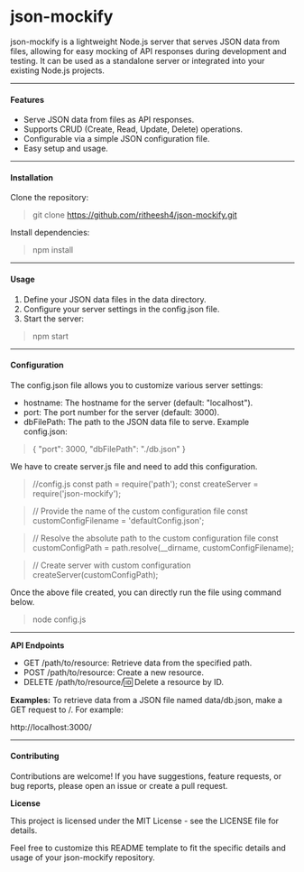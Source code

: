 
# json-mockify

json-mockify is a lightweight Node.js server that serves JSON data from files, allowing for easy mocking of API responses during development and testing. It can be used as a standalone server or integrated into your existing Node.js projects.

------------



#### **Features**

- Serve JSON data from files as API responses.
- Supports CRUD (Create, Read, Update, Delete) operations.
- Configurable via a simple JSON configuration file.
- Easy setup and usage.

------------



#### **Installation**

Clone the repository:
> git clone https://github.com/ritheesh4/json-mockify.git

Install dependencies:
> npm install

------------


#### **Usage**

1. Define your JSON data files in the data directory.
2. Configure your server settings in the config.json file.
3. Start the server:
> npm start

------------


#### **Configuration**

The config.json file allows you to customize various server settings:
- hostname: The hostname for the server (default: "localhost").
- port: The port number for the server (default: 3000).
- dbFilePath: The path to the JSON data file to serve.
Example config.json:

> {
    "port": 3000,
    "dbFilePath": "./db.json"
  }
  
  We have to create server.js file and need to add this configuration.
> //config.js
const path = require('path');
const createServer = require('json-mockify');

> // Provide the name of the custom configuration file
const customConfigFilename = 'defaultConfig.json';

> // Resolve the absolute path to the custom configuration file
const customConfigPath = path.resolve(__dirname, customConfigFilename);

> // Create server with custom configuration
createServer(customConfigPath);

Once the above file created, you can directly run the file using command below.
> node config.js 


------------


**API Endpoints**
- GET /path/to/resource: Retrieve data from the specified path.
- POST /path/to/resource: Create a new resource.
- DELETE /path/to/resource/:id: Delete a resource by ID.

**Examples:**
To retrieve data from a JSON file named data/db.json, make a GET request to /. For example:

 http://localhost:3000/


------------
#### **Contributing**

Contributions are welcome! If you have suggestions, feature requests, or bug reports, please open an issue or create a pull request.

**License**

This project is licensed under the MIT License - see the LICENSE file for details.

Feel free to customize this README template to fit the specific details and usage of your json-mockify repository.
